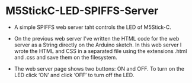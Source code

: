 # M5StickC-LED-SPIFFS-Server

- A simple SPIFFS web server taht controls the LED of M5Stick-C.

- On the previous web server I’ve written the HTML code for the web server as a String directly on the Arduino sketch. In this web server I wrote the HTML and CSS in a separated file using the extensions .html and .css and save them on the filesystem.

- The web server page shows two buttons: ON and OFF. To turn on the LED click ‘ON’ and click ‘OFF’ to turn off the LED.




